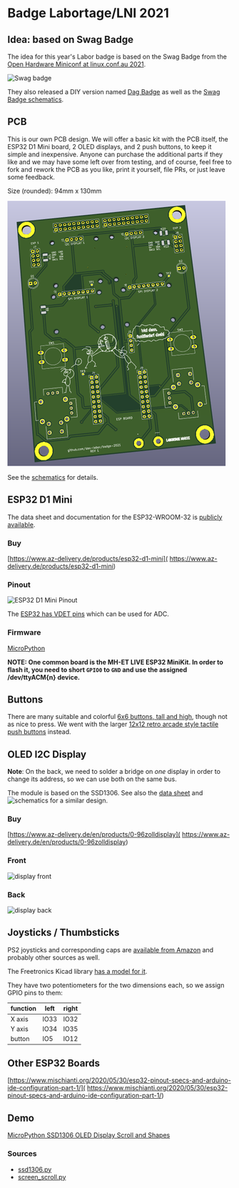 # Badge Labortage/LNI 2021

## Idea: based on Swag Badge

The idea for this year's Labor badge is based on the Swag Badge from the
[Open Hardware Miniconf at linux.conf.au 2021](
https://linux.conf.au/programme/miniconfs/open-hardware/).

![Swag badge](
http://www.openhardwareconf.org/images/thumb/e/e7/Swag_badge_render_2020-09-30.jpg/360px-Swag_badge_render_2020-09-30.jpg)

They also released a DIY version named [Dag Badge](
http://www.openhardwareconf.org/wiki/Swagbadge2021_Dagbadge) as well as the
[Swag Badge schematics](https://github.com/CCHS-Melbourne/Swag-Badge).

## PCB

This is our own PCB design. We will offer a basic kit with the PCB itself, the
ESP32 D1 Mini board, 2 OLED displays, and 2 push buttons, to keep it simple and
inexpensive. Anyone can purchase the additional parts if they like and we may
have some left over from testing, and of course, feel free to fork and rework
the PCB as you like, print it yourself, file PRs, or just leave some feedback.

Size (rounded): 94mm x 130mm

![Badge](badge.png)

See the [schematics](hw/schematics.pdf) for details.

## ESP32 D1 Mini

The data sheet and documentation for the ESP32-WROOM-32 is [publicly available](
https://www.espressif.com/sites/default/files/documentation/esp32-wroom-32_datasheet_en.pdf).

### Buy

[https://www.az-delivery.de/products/esp32-d1-mini](
https://www.az-delivery.de/products/esp32-d1-mini)

### Pinout

![ESP32 D1 Mini Pinout](
https://www.bastelgarage.ch/image/catalog/Artikel/420571-420580/420571-Pinout.jpg)

The [ESP32 has VDET pins](https://www.esp32.com/viewtopic.php?t=187) which can
be used for ADC.

### Firmware

[MicroPython](https://micropython.org/download/esp32/)

**NOTE: One common board is the MH-ET LIVE ESP32 MiniKit. In order to flash it,
you need to short `GPIO0` to `GND` and use the assigned /dev/ttyACM{n} device.**

## Buttons

There are many suitable and colorful [6x6 buttons, tall and high](
https://www.amazon.de/-/en/dp/B087R5XYJW/), though not as nice to
press. We went with the larger [12x12 retro arcade style tactile
push buttons](https://www.amazon.de/-/en/dp/B07WPBQXJ9) instead.

## OLED I2C Display

**Note**: On the back, we need to solder a bridge on *one* display
in order to change its address, so we can use both on the same bus.

The module is based on the SSD1306. See also the [data sheet](
https://cdn-shop.adafruit.com/datasheets/SSD1306.pdf) and
![schematics for a similar design](
https://cdn-learn.adafruit.com/assets/assets/000/093/884/original/adafruit_products_0-96in_OLED_sch.png).

### Buy

[https://www.az-delivery.de/en/products/0-96zolldisplay](
https://www.az-delivery.de/en/products/0-96zolldisplay)

### Front

![display front](
https://user-images.githubusercontent.com/33422878/37134592-383bf65a-22d4-11e8-8d32-1a8aad043f5f.png)

### Back

![display back](
https://user-images.githubusercontent.com/33422878/37134695-a056b0cc-22d4-11e8-8a5f-b13621fd9ad1.png)

## Joysticks / Thumbsticks

PS2 joysticks and corresponding caps are [available from Amazon](
https://www.amazon.de/-/en/Replacement-DualShock-Controller-Playstation-Screwdriver/dp/B07R7TM177/)
and probably other sources as well.

The Freetronics Kicad library [has a model for it](
https://github.com/freetronics/freetronics_kicad_library/blob/master/freetronics_footprints.pretty/JOYSTICK_W_BUTTON.kicad_mod).

They have two potentiometers for the two dimensions each, so we assign GPIO pins
to them:

|  function  | left | right |
| ---------- | ---- | ----- |
|   X axis   | IO33 |  IO32 |
|   Y axis   | IO34 |  IO35 |
|   button   | IO5  |  IO12 |

## Other ESP32 Boards

[https://www.mischianti.org/2020/05/30/esp32-pinout-specs-and-arduino-ide-configuration-part-1/](
https://www.mischianti.org/2020/05/30/esp32-pinout-specs-and-arduino-ide-configuration-part-1/)

## Demo

[MicroPython SSD1306 OLED Display Scroll and Shapes](
https://randomnerdtutorials.com/micropython-ssd1306-oled-scroll-shapes-esp32-esp8266/)

### Sources

- [ssd1306.py](
  https://github.com/RuiSantosdotme/ESP-MicroPython/raw/master/code/Others/OLED/ssd1306.py)
- [screen_scroll.py](
https://github.com/RuiSantosdotme/Random-Nerd-Tutorials/raw/master/Projects/ESP-MicroPython/oled/screen_scroll.py)
